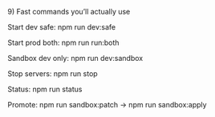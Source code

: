 9\) Fast commands you’ll actually use



Start dev safe: npm run dev:safe



Start prod both: npm run run:both



Sandbox dev only: npm run dev:sandbox



Stop servers: npm run stop



Status: npm run status



Promote: npm run sandbox:patch → npm run sandbox:apply

